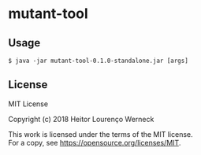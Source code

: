 # mutant-tool

## Usage

    $ java -jar mutant-tool-0.1.0-standalone.jar [args]

## License
MIT License

Copyright (c) 2018 Heitor Lourenço Werneck

This work is licensed under the terms of the MIT license.  
For a copy, see <https://opensource.org/licenses/MIT>.
